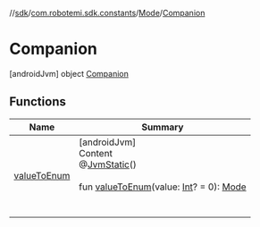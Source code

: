 //[sdk](../../../../index.md)/[com.robotemi.sdk.constants](../../index.md)/[Mode](../index.md)/[Companion](index.md)



# Companion  
 [androidJvm] object [Companion](index.md)   


## Functions  
  
|  Name |  Summary | 
|---|---|
| <a name="com.robotemi.sdk.constants/Mode.Companion/valueToEnum/#kotlin.Int?/PointingToDeclaration/"></a>[valueToEnum](value-to-enum.md)| <a name="com.robotemi.sdk.constants/Mode.Companion/valueToEnum/#kotlin.Int?/PointingToDeclaration/"></a>[androidJvm]  <br>Content  <br>@[JvmStatic](https://kotlinlang.org/api/latest/jvm/stdlib/kotlin.jvm/-jvm-static/index.html)()  <br>  <br>fun [valueToEnum](value-to-enum.md)(value: [Int](https://kotlinlang.org/api/latest/jvm/stdlib/kotlin/-int/index.html)? = 0): [Mode](../index.md)  <br><br><br>|

